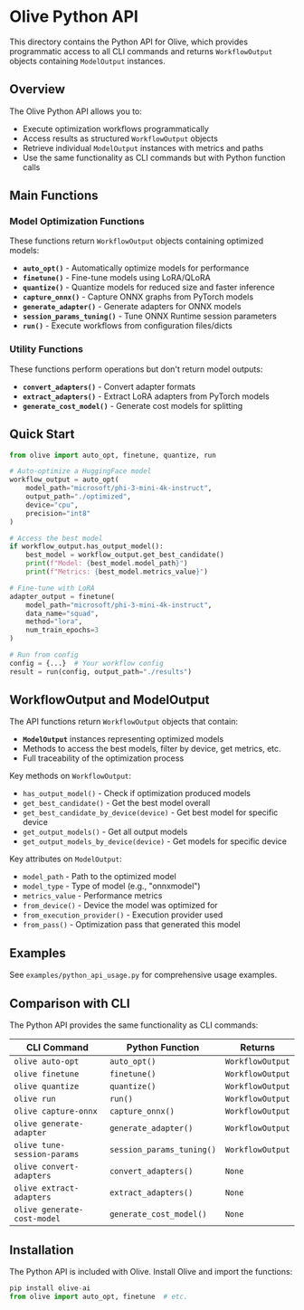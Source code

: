 # Olive Python API

This directory contains the Python API for Olive, which provides programmatic access to all CLI commands and returns `WorkflowOutput` objects containing `ModelOutput` instances.

## Overview

The Olive Python API allows you to:

- Execute optimization workflows programmatically
- Access results as structured `WorkflowOutput` objects
- Retrieve individual `ModelOutput` instances with metrics and paths
- Use the same functionality as CLI commands but with Python function calls

## Main Functions

### Model Optimization Functions
These functions return `WorkflowOutput` objects containing optimized models:

- **`auto_opt()`** - Automatically optimize models for performance
- **`finetune()`** - Fine-tune models using LoRA/QLoRA
- **`quantize()`** - Quantize models for reduced size and faster inference
- **`capture_onnx()`** - Capture ONNX graphs from PyTorch models
- **`generate_adapter()`** - Generate adapters for ONNX models
- **`session_params_tuning()`** - Tune ONNX Runtime session parameters
- **`run()`** - Execute workflows from configuration files/dicts

### Utility Functions
These functions perform operations but don't return model outputs:

- **`convert_adapters()`** - Convert adapter formats
- **`extract_adapters()`** - Extract LoRA adapters from PyTorch models
- **`generate_cost_model()`** - Generate cost models for splitting

## Quick Start

```python
from olive import auto_opt, finetune, quantize, run

# Auto-optimize a HuggingFace model
workflow_output = auto_opt(
    model_path="microsoft/phi-3-mini-4k-instruct",
    output_path="./optimized",
    device="cpu",
    precision="int8"
)

# Access the best model
if workflow_output.has_output_model():
    best_model = workflow_output.get_best_candidate()
    print(f"Model: {best_model.model_path}")
    print(f"Metrics: {best_model.metrics_value}")

# Fine-tune with LoRA
adapter_output = finetune(
    model_path="microsoft/phi-3-mini-4k-instruct",
    data_name="squad",
    method="lora",
    num_train_epochs=3
)

# Run from config
config = {...}  # Your workflow config
result = run(config, output_path="./results")
```

## WorkflowOutput and ModelOutput

The API functions return `WorkflowOutput` objects that contain:

- **`ModelOutput`** instances representing optimized models
- Methods to access the best models, filter by device, get metrics, etc.
- Full traceability of the optimization process

Key methods on `WorkflowOutput`:
- `has_output_model()` - Check if optimization produced models
- `get_best_candidate()` - Get the best model overall
- `get_best_candidate_by_device(device)` - Get best model for specific device
- `get_output_models()` - Get all output models
- `get_output_models_by_device(device)` - Get models for specific device

Key attributes on `ModelOutput`:
- `model_path` - Path to the optimized model
- `model_type` - Type of model (e.g., "onnxmodel")
- `metrics_value` - Performance metrics
- `from_device()` - Device the model was optimized for
- `from_execution_provider()` - Execution provider used
- `from_pass()` - Optimization pass that generated this model

## Examples

See `examples/python_api_usage.py` for comprehensive usage examples.

## Comparison with CLI

The Python API provides the same functionality as CLI commands:

| CLI Command | Python Function | Returns |
|-------------|----------------|---------|
| `olive auto-opt` | `auto_opt()` | `WorkflowOutput` |
| `olive finetune` | `finetune()` | `WorkflowOutput` |
| `olive quantize` | `quantize()` | `WorkflowOutput` |
| `olive run` | `run()` | `WorkflowOutput` |
| `olive capture-onnx` | `capture_onnx()` | `WorkflowOutput` |
| `olive generate-adapter` | `generate_adapter()` | `WorkflowOutput` |
| `olive tune-session-params` | `session_params_tuning()` | `WorkflowOutput` |
| `olive convert-adapters` | `convert_adapters()` | `None` |
| `olive extract-adapters` | `extract_adapters()` | `None` |
| `olive generate-cost-model` | `generate_cost_model()` | `None` |

## Installation

The Python API is included with Olive. Install Olive and import the functions:

```python
pip install olive-ai
from olive import auto_opt, finetune  # etc.
```
